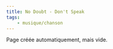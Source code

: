 ```yaml
---
title: No Doubt - Don't Speak
tags:
    - musique/chanson
---
```


Page créée automatiquement, mais vide.
